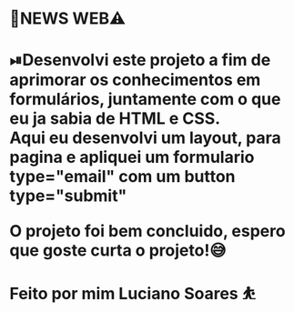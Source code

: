 <h1>📣NEWS WEB⚠<h1>

<p>⏯Desenvolvi este projeto a fim de aprimorar os conhecimentos em formulários, juntamente com o que eu ja sabia de HTML e CSS.
<br>Aqui eu desenvolvi um layout, para pagina e apliquei um formulario type="email" com um button type="submit"</p>

<p>O projeto foi bem concluido, espero que goste curta o projeto!😅</p>

<footer>Feito por mim Luciano Soares ⛹</footer>